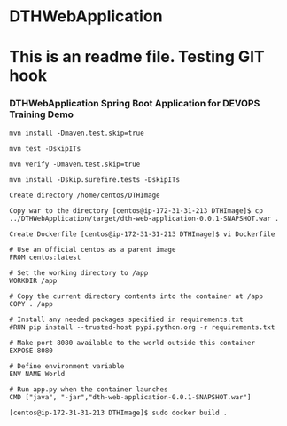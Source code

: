 # DTHWebApplication
# This is an readme file. Testing GIT hook
### DTHWebApplication Spring Boot Application for DEVOPS Training Demo

```
mvn install -Dmaven.test.skip=true
```
```
mvn test -DskipITs
```
```
mvn verify -Dmaven.test.skip=true
```

```
mvn install -Dskip.surefire.tests -DskipITs
```

```
Create directory /home/centos/DTHImage
```

```
Copy war to the directory [centos@ip-172-31-31-213 DTHImage]$ cp ../DTHWebApplication/target/dth-web-application-0.0.1-SNAPSHOT.war .
```

```
Create Dockerfile [centos@ip-172-31-31-213 DTHImage]$ vi Dockerfile
```

```
# Use an official centos as a parent image
FROM centos:latest

# Set the working directory to /app
WORKDIR /app

# Copy the current directory contents into the container at /app
COPY . /app

# Install any needed packages specified in requirements.txt
#RUN pip install --trusted-host pypi.python.org -r requirements.txt

# Make port 8080 available to the world outside this container
EXPOSE 8080

# Define environment variable
ENV NAME World

# Run app.py when the container launches
CMD ["java", "-jar","dth-web-application-0.0.1-SNAPSHOT.war"]

```

```
[centos@ip-172-31-31-213 DTHImage]$ sudo docker build .
```
